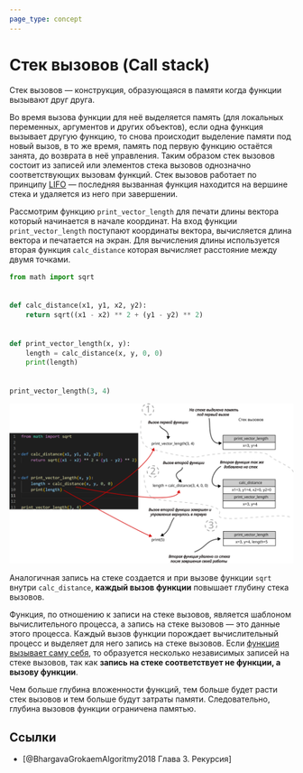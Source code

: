 ```yaml
---
page_type: concept
---
```

# Стек вызовов (Call stack)

Стек вызовов — конструкция, образующаяся в памяти когда функции вызывают друг друга.

Во время вызова функции для неё выделяется память (для локальных переменных, аргументов и других объектов), если одна функция вызывает другую функцию, то снова происходит выделение памяти под новый вызов, в то же время, память под первую функцию остаётся занята, до возврата в неё управления. Таким образом стек вызовов состоит из записей или элементов стека вызовов однозначно соответствующих вызовам функций. Стек вызовов работает по принципу [LIFO]([[20221022204419]]) — последняя вызванная функция находится на вершине стека и удаляется из него при завершении.

Рассмотрим функцию `print_vector_length` для печати длины вектора который начинается в начале координат. На вход функции `print_vector_length` поступают координаты вектора, вычисляется длина вектора и печатается на экран. Для вычисления длины используется вторая функция `calc_distance` которая вычисляет расстояние между двумя точками.

```python
from math import sqrt


def calc_distance(x1, y1, x2, y2):
    return sqrt((x1 - x2) ** 2 + (y1 - y2) ** 2)


def print_vector_length(x, y):
    length = calc_distance(x, y, 0, 0)
    print(length)


print_vector_length(3, 4)
```

![](images/call-stack01.svg)

Аналогичная запись на стеке создается и при вызове функции `sqrt` внутри `calc_distance`, **каждый вызов функции** повышает глубину стека вызовов. 

Функция, по отношению к записи на стеке вызовов, является шаблоном вычислительного процесса, а запись на стеке вызовов — это данные этого процесса. Каждый вызов функции порождает вычислительный процесс и выделяет для него запись на стеке вызовов. Если [функция вызывает саму себя]([[20221027000223]]), то образуется несколько независимых записей на стеке вызовов, так как **запись на стеке соответствует не функции, а вызову функции**.

Чем больше глубина вложенности функций, тем больше будет расти стек вызовов и тем больше будут затраты памяти. Следовательно, глубина вызовов функции ограничена памятью.

## Ссылки

* [@BhargavaGrokaemAlgoritmy2018 Глава 3. Рекурсия]
